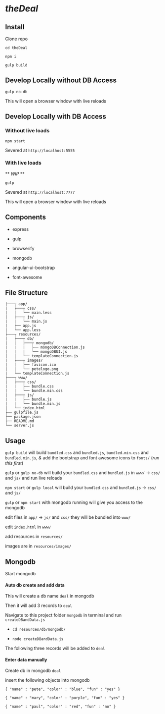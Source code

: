 # _theDeal_

## Install
Clone repo

`cd theDeal`

`npm i`

`gulp build`

## Develop Locally without DB Access
`gulp no-db`

This will open a browser window with live reloads

## Develop Locally with DB Access
### Without live loads
`npm start`

Severed at `http://localhost:5555`

### With live loads
** _WIP_ **

`gulp`

Severed at `http://localhost:7777`

This will open a browser window with live reloads

## Components
- express

- gulp

- browserify

- mongodb

- angular-ui-bootstrap

- font-awesome

## File Structure
```
├───┬ app/
|   ├───┬ css/
|   |   └── main.less
|   ├───┬ js/
|   |   └── main.js
|   ├── app.js
|   └── app.less
├───┬ resources/
|   ├───┬ db/
|   |   ├───┬ mongodb/
|   |   |   ├── mongoDBConnection.js
|   |   |   └── mongoDBUI.js
|   |   └── templateConnection.js
|   ├───┬ images/
|   |   ├── favicon.ico
|   |   └── petelogo.png
|   └── templateConnection.js
├───┬ www/
|   ├───┬ css/
|   |   ├── bundle.css
|   |   └── bundle.min.css
|   ├───┬ js/
|   |   ├── bundle.js
|   |   └── bundle.min.js
|   └── index.html
├── gulpfile.js
├── package.json
├── README.md
└── server.js
```

## Usage
`gulp build` will build `bundled.css` and `bundled.js`, `bundled.min.css` and `bundled.min.js`, _&_ add the bootstrap and font awesome icons to `fonts/` (_run this first_)

`gulp` or `gulp no-db` will build your `bundled.css` and `bundled.js` in `www/` -> `css/` and `js/` and run live reloads

`npm start` or `gulp local` will build your `bundled.css` and `bundled.js` -> `css/` and `js/`

`gulp` or `npm start` with mongodb running will give you access to the mongodb

edit files in `app/` -> `js/` and `css/` they will be bundled into `www/`

edit `index.html` in `www/`

add resources in `resources/`

images are in `resources/images/`

## Mongodb
Start mongodb

#### Auto db create and add data
This will create a db name `deal` in mongodb

Then it will add 3 records to `deal`

Navigate to this project folder `mongodb` in terminal and run `createDBandData.js`

- `cd resources/db/mongodb/`

- `node createDBandData.js`

The following three records will be added to `deal`

#### Enter data manually
Create db in mongodb `deal`

insert the following objects into mongodb

`{
    "name" : "pete",
    "color" : "blue",
    "fun" : "yes"
}`

`{
    "name" : "mary",
    "color" : "purple",
    "fun" : "yes"
}`

`{
    "name" : "paul",
    "color" : "red",
    "fun" : "no"
}`


